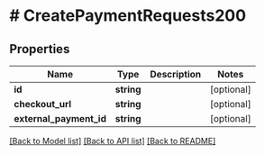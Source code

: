 # # CreatePaymentRequests200

## Properties

Name | Type | Description | Notes
------------ | ------------- | ------------- | -------------
**id** | **string** |  | [optional] 
**checkout_url** | **string** |  | [optional] 
**external_payment_id** | **string** |  | [optional] 

[[Back to Model list]](../../README.md#documentation-for-models) [[Back to API list]](../../README.md#documentation-for-api-endpoints) [[Back to README]](../../README.md)


